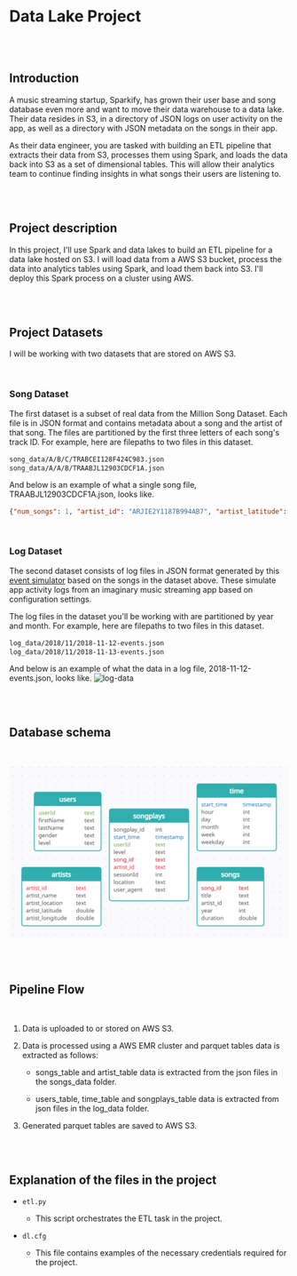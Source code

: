 # Data Lake Project

<br>
<br>

## **Introduction**
A music streaming startup, Sparkify, has grown their user base and song database even more and want to move their data warehouse to a data lake. Their data resides in S3, in a directory of JSON logs on user activity on the app, as well as a directory with JSON metadata on the songs in their app.

As their data engineer, you are tasked with building an ETL pipeline that extracts their data from S3, processes them using Spark, and loads the data back into S3 as a set of dimensional tables. This will allow their analytics team to continue finding insights in what songs their users are listening to.


<br>
<br>

## **Project description**
In this project, I'll use Spark and data lakes to build an ETL pipeline for a data lake hosted on S3. I will load data from a AWS S3 bucket, process the data into analytics tables using Spark, and load them back into S3. I'll deploy this Spark process on a cluster using AWS.

<br>
<br>

## **Project Datasets**
I will be working with two datasets that are stored on AWS S3.

<br>

### Song Dataset  
The first dataset is a subset of real data from the Million Song Dataset. Each file is in JSON format and contains metadata about a song and the artist of that song. The files are partitioned by the first three letters of each song's track ID. For example, here are filepaths to two files in this dataset.
```
song_data/A/B/C/TRABCEI128F424C983.json
song_data/A/A/B/TRAABJL12903CDCF1A.json
```
And below is an example of what a single song file, TRAABJL12903CDCF1A.json, looks like.
```json
{"num_songs": 1, "artist_id": "ARJIE2Y1187B994AB7", "artist_latitude": null, "artist_longitude": null, "artist_location": "", "artist_name": "Line Renaud", "song_id": "SOUPIRU12A6D4FA1E1", "title": "Der Kleine Dompfaff", "duration": 152.92036, "year": 0}
```  

<br>

### Log Dataset
The second dataset consists of log files in JSON format generated by this [event simulator](https://github.com/Interana/eventsim) based on the songs in the dataset above. These simulate app activity logs from an imaginary music streaming app based on configuration settings.

The log files in the dataset you'll be working with are partitioned by year and month. For example, here are filepaths to two files in this dataset.
```
log_data/2018/11/2018-11-12-events.json
log_data/2018/11/2018-11-13-events.json
```
And below is an example of what the data in a log file, 2018-11-12-events.json, looks like.
![log-data](https://user-images.githubusercontent.com/32474126/102831228-886aac80-43eb-11eb-9601-cd7f4aa3eb79.png)

<br>
<br>

## **Database schema**

<br>

![Alt text](tables.png)

<br>
<br>

## **Pipeline Flow**

<br>

1. Data is uploaded to or stored on AWS S3.

2. Data is processed using a AWS EMR cluster and parquet tables data is extracted as follows:

    - songs_table and artist_table data is extracted from the json files in the songs_data folder.

    - users_table, time_table and songplays_table data is extracted from json files in the log_data folder.

3. Generated parquet tables are saved to AWS S3.

<br>
<br>

## **Explanation of the files in the project**

- `etl.py`
  - This script orchestrates the ETL task in the project. 

- `dl.cfg`
  - This file contains examples of the necessary credentials required for the project.